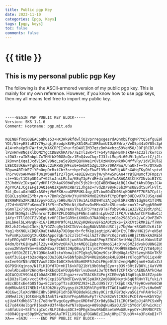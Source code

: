 ```yaml
---
title: Public pgp Key
date: 2023-11-10
categories: [pgp, Keys]
tags: [pgp, keys]
toc: false
comments: false
---
```

<h1>{{ title }}</h1>
<h2>This is my personal public pgp Key</h2>
<p>The following is the ASCII-armored version of my public pgp key.  This is mainly for my own reference.  However, if you know how to use pgp keys, then my all means feel free to import my public key.</p><br>
<pre><code>-----BEGIN PGP PUBLIC KEY BLOCK-----
Version: SKS 1.1.6
Comment: Hostname: pgp.mit.edu

mQINBFfRoS0BEACpQhGs53+HX3Wk9kfdwljOIVprregxgesrdAQnXbEfcgMP7tQSsfguE8kI
YDt/Nl+pEStuRIY79yaqLjKrodpk8VEyX814RuC1ER6omUIOzESWrx/VeO5p44iOY0Ss3pHp
A14+nhaXp5H7Wrfot/KAKCRPIIxhu+fzD4UlIM37qtzBnh4xbzq59VeN58/JOFjRCB7/HPmR
lP2vHnw8NqsKlbQNzYgCCDBBKhRAr6/7EzTlIwK+tr+S4y4UqwHSmPskNA+az32l7kwrcceu
sfDW3rrwIW3nbpLZxTHNfbX90G8oQcz1EnQ4vwCkqrIJ3fcLMupNi60U9t1ghIartC/jJlvk
1kBnvniXqaiJcdV1Sn8V9NqLsa5e9BzKQQVHWe1r6ViXzNNOsyNk0k8NffVRy/1dVIRUlGDd
L8ECQzUk6wFTgk5BkEvc2xRkWSjWFsoG+GebWtbZgLJIFx70RAPmu/UnaUkf++Tk/QYXwOsl
5Dpwm4RTtWEZiYPnOnpDrBxtCb+3s++hp+FvQcEkwFl95uf3nFUjAKFsXAHqTKyOhlsptvR8
Tn5rv0VoAHWwKFfUn1W6WHfIr27lgvC+e8IE9wcsyjW/yh4w5nGAn4rrBjEMumcf3Fmpz/8C
sl++5b/t1O5pSK4uY+G2loJnsLRLtw/KEqT3pFrdR+dajmEmYwARAQABtChKYXNvbiBIYXJ0
Z3JhdmVzIDxqaGFydHRlY2hAaG90bWFpbC5jb20+iQI4BBMBAgAiBQJX0aEtAhsDBgsJCAcD
AgYVCAIJCgsEFgIDAQIeAQIXgAAKCRBr2IJhgaz+rvdZD/98yHJSb3WnsUBSdtSuPlFVltJY
7btjDoLuGxhW8XxASG+jVh6FXHzouGFRPUKL4qyjUTcbu0DdCK08tqKO6F6FT7KFA7Cpltyu
BSQCLsqR6mZSYb+yn+v+7BmRxZpkNv3YuHYKhkMoB2KMskfCYpDfqnh3UECwU7XJUSq/aWk9
B2R9WM8a2FK3BJZvpyFG3iy/5H0uNolVl9x1AiXkD9HTs2AjzqNlSRzRONY1dg86X1TlMNxg
/Z2d+bNGYEFuKemaIH15Y5rnTnZMhiNt/NoEovDvMMcmX8cX5LeomNncoxYJ+wPqgk50mH9j
yGmnTZx7jdUyyjgwWKRUedCJDaIreXsThLdJP37YazV9TaFfsb9K4N2LW3ZVkZ18dt/phi3y
SZm0fBO9q3ssXVehronTzD6FZFLDGDVq5F6NntnWh5nLpUw2Zl1PK/UrAhAmfChPSnBwCiX1
jAYy+7Tll80CF2V9EgUtvHPJIknSGR9niXH6Du37NA90QzsjnG8s2983Ick2/wC/9vPZW7v+
1mLbHelbLxMvgUFRiG/i90zMY9fC4LLNUZyRQWkuvBFGzAOtz9xS+jXRCVt5kMKiE/f7WVcM
8KlzhJCekqbC3nkjD/YGZZcq0y14KCIbVvc4qgBAbVA5GsUSCljz7UgWor+8XA0UJc6i1bTt
Yag1+bKN6LkCDQRX0aEtARAAp7XD8ge+b+fcfKkp1agtipK/40B+EtCFdKvHHG1SV+eN5eNK
YwPxmKpJxmOgtXuXkQeAppo7qErSJczl5Cf+GilGZT/dGnPcKqJro8SEHBj2tKEkkA2KE5kX
nfpEEOyhGFFrGDcYn0rfOygRxbOUljwo83u3RwboASPmp3Z9CdC8vtHWWj28LeLKWovUI45V
B4dm/bYt6iHgwMJl22y+4CWbVz0R47LbrAME6CEpbzPc8moS14c0jv05MZidvskOU8N6ZO97
ozwo2WhAy9Ymv+EmXuMZoa/7C6GtJHpQBu/pfInjnCPV+P8E//KHH9B8QeNvYZjVtW4p9jXL
gq+l0SDiZEIC/b7Q9KdAsHIstuYbmw1iCPIgkq5/NQmz9CsrJMqWOgAc52tSzmyH6GnTK5SJ
ueXf3uSLq+tb2soWqce33u3G0LFwSbNfpBxZP94RU2mS0qak4LBQU4srKTqq0fVO1iqxHRfN
mxIen9GYN5nVOQTVwuE2OXeIb8CX9vk5BoHGMF5JvDiFHge0l5h2vngMpROjnn6+OaUxZcF0
QGPDSHXqjnoo/N1FiHIDYd7D+mHIl6vkFQ21bYi9b0bhq5Eyo+s039r3Rt1VB0YLjXaYVMKG
sowlAbLwdaP26nqMo+IRkEqDIeFQUpG4BrlvuDwoAi3wfDtMe9f2CPfX5rcAEQEAAYkCHwQY
AQIACQUCV9GhLQIbDAAKCRBr2IJhgaz+rvuTEACKhZ4PnjXCEEwVpNI8q0lqAJ84EZzp46vG
w1BU3sF1oO/vcc5XM+9Cxpi5GfUNdTEwvU/WCSpWJKt2o0BBXONxytN5qQfRHvYTLfuki/6Z
aBzcBbtxEe4GU5fGw+8CzntppTTzsdCKMZJ92+LZLdd95lYJjfXEpbrXG/79yHCweVm6CWKO
6qWRUwAtS17NEbI+lU3Dk2Kzy2Vygsyik2RJQRhlFgHfBzTTWGIbaKR+rj8czY2viHw0mRT5
4D16wcJloXdV8HRCHhv5BVRBF1dh5B7RQ8dekGizNsy0CirdLFBY3qkva5GiYvPAHrko7Jxf
zNMeAl2kj1QtKmHqJkIAmkTi+W3UnYFepARkKwFpTrk7skB2nVtC920zPcDlVn+wKbVYQylV
ujUzAfXdhb8ST3cI7e8HnfRvgcGqydMupcGMDfmFZXrBdyBBwIliIROfSnEpJj4RPCSxWPpR
GI7xd4XHolbgrPI6soK+U3f44bo4wYN7sOpweq+A09oDqHuHSaQU15PcSY0drl0Pw1cKcclT
raBfaUz4+S8ETcigIuC/RLP2Eduq4DC3+QPEgk3ew9RbDEaetmWwG8U+pyOY+iMRM0CPZ5j3
r80R4Ojq+d50p5W2zYmNSmGAuTM7IiX9J6LgFOGWNEzIImAjHMpCTSUo3V+4o3FoXoBI+TVw
XA==
=SA3U
-----END PGP PUBLIC KEY BLOCK-----</code></pre>